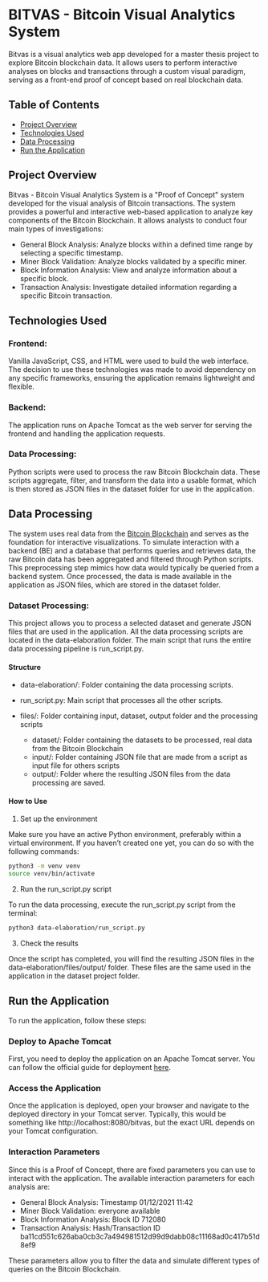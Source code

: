 # BITVAS - Bitcoin Visual Analytics System

Bitvas is a visual analytics web app developed for a master thesis project to explore Bitcoin blockchain data. It allows users to perform interactive analyses on blocks and transactions through a custom visual paradigm, serving as a front-end proof of concept based on real blockchain data.

## Table of Contents
- [Project Overview](#prject-overview)
- [Technologies Used](#technologies-used)
- [Data Processing](#data-processing)
- [Run the Application](#run-the-application)

## Project Overview
Bitvas - Bitcoin Visual Analytics System is a "Proof of Concept" system developed for the visual analysis of Bitcoin transactions. The system provides a powerful and interactive web-based application to analyze key components of the Bitcoin Blockchain. 
It allows analysts to conduct four main types of investigations:

- General Block Analysis: Analyze blocks within a defined time range by selecting a specific timestamp.
- Miner Block Validation: Analyze blocks validated by a specific miner.
- Block Information Analysis: View and analyze information about a specific block.
- Transaction Analysis: Investigate detailed information regarding a specific Bitcoin transaction.

## Technologies Used

### Frontend:

Vanilla JavaScript, CSS, and HTML were used to build the web interface. The decision to use these technologies was made to avoid dependency on any specific frameworks, ensuring the application remains lightweight and flexible.

### Backend:

The application runs on Apache Tomcat as the web server for serving the frontend and handling the application requests.

### Data Processing:

Python scripts were used to process the raw Bitcoin Blockchain data. These scripts aggregate, filter, and transform the data into a usable format, which is then stored as JSON files in the dataset folder for use in the application.

## Data Processing
The system uses real data from the [Bitcoin Blockchain](https://gz.blockchair.com/bitcoin/blocks/) and serves as the foundation for interactive visualizations. To simulate interaction with a backend (BE) and a database that performs queries and retrieves data, the raw Bitcoin data has been aggregated and filtered through Python scripts. This preprocessing step mimics how data would typically be queried from a backend system. Once processed, the data is made available in the application as JSON files, which are stored in the dataset folder.

### Dataset Processing:
This project allows you to process a selected dataset and generate JSON files that are used in the application. All the data processing scripts are located in the data-elaboration folder. The main script that runs the entire data processing pipeline is run_script.py.

#### Structure

- data-elaboration/: Folder containing the data processing scripts.

- run_script.py: Main script that processes all the other scripts.

- files/: Folder containing input, dataset, output folder and the processing scripts

    - dataset/: Folder containing the datasets to be processed, real data from the Bitcoin Blockchain
    - input/: Folder containing JSON file that are made from a script as input file for others scripts
    - output/: Folder where the resulting JSON files from the data processing are saved.

#### How to Use
1) Set up the environment

Make sure you have an active Python environment, preferably within a virtual environment. If you haven’t created one yet, you can do so with the following commands:

```sh
python3 -m venv venv
source venv/bin/activate

```
2) Run the run_script.py script

To run the data processing, execute the run_script.py script from the terminal:
```sh
python3 data-elaboration/run_script.py

```
3) Check the results

Once the script has completed, you will find the resulting JSON files in the data-elaboration/files/output/ folder. These files are the same used in the application in the dataset project folder.

## Run the Application
To run the application, follow these steps:

### Deploy to Apache Tomcat
First, you need to deploy the application on an Apache Tomcat server. You can follow the official guide for deployment [here](https://tomcat.apache.org/).

### Access the Application
Once the application is deployed, open your browser and navigate to the deployed directory in your Tomcat server. Typically, this would be something like http://localhost:8080/bitvas, but the exact URL depends on your Tomcat configuration.

### Interaction Parameters
Since this is a Proof of Concept, there are fixed parameters you can use to interact with the application. The available interaction parameters for each analysis are:

- General Block Analysis: Timestamp 01/12/2021 11:42
- Miner Block Validation: everyone available
- Block Information Analysis: Block ID 712080
- Transaction Analysis: Hash/Transaction ID ba11cd551c626aba0cb3c7a494981512d99d9dabb08c11168ad0c417b51d8ef9

These parameters allow you to filter the data and simulate different types of queries on the Bitcoin Blockchain. 
